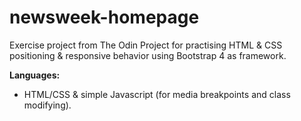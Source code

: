 # newsweek-homepage

Exercise project from The Odin Project for practising HTML & CSS positioning & responsive behavior using Bootstrap 4 as framework.

<b>Languages:</b>

- HTML/CSS & simple Javascript (for media breakpoints and class modifying).
